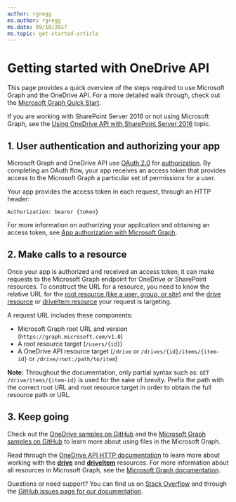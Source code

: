 ```yaml
---
author: rgregg
ms.author: rgregg
ms.date: 09/10/2017
ms.topic: get-started-article
---
```

# Getting started with OneDrive API

This page provides a quick overview of the steps required to use Microsoft Graph and the OneDrive API.
For a more detailed walk through, check out the [Microsoft Graph Quick Start](https://graph.microsoft.io/en-us/getting-started).

If you are working with SharePoint Server 2016 or not using Microsoft Graph, see the [Using OneDrive API with SharePoint Server 2016](getting-started-server.md) topic.

## 1. User authentication and authorizing your app

Microsoft Graph and OneDrive API use [OAuth 2.0](http://oauth.net/2/) for [authorization](auth/index.md).
By completing an OAuth flow, your app receives an access token that provides access to the Microsoft Graph a particular set of permissions for a user.

Your app provides the access token in each request, through an HTTP header:

`Authorization: bearer {token}`

For more information on authorizing your application and obtaining an access token, see [App authorization with Microsoft Graph](https://graph.microsoft.io/en-us/docs/authorization/auth_overview).

## 2. Make calls to a resource

Once your app is authorized and received an access token, it can make requests to the Microsoft Graph endpoint for OneDrive or SharePoint resources.
To construct the URL for a resource, you need to know the relative URL for the [root resource (like a user, group, or site)](../index.md#microsoft-graph-root-resources) and the [drive resource](../resources/drive.md) or [driveItem resource](../resources/driveitem.md) your request is targeting.

A request URL includes these components:

* Microsoft Graph root URL and version (`https://graph.microsoft.com/v1.0`)
* A root resource target (`/users/{id}`)
* A OneDrive API resource target (`/drive` or `/drives/{id}/items/{item-id}` or `/drive/root:/path/to/item`)

**Note:** Throughout the documentation, only partial syntax such as: `GET /drive/items/{item-id}` is used for the sake of brevity.
Prefix the path with the correct root URL and root resource target in order to obtain the full resource path or URL.

## 3. Keep going

Check out the [OneDrive samples on GitHub](https://github.com/onedrive) and the [Microsoft Graph samples on GitHub](https://github.com/microsoftgraph) to learn more about using files in the Microsoft Graph.

Read through the [OneDrive API HTTP documentation](../index.md) to learn more about working with the [**drive**](../resources/drive.md) and [**driveItem**](../resources/driveitem.md) resources.
For more information about all resources in Microsoft Graph, see the [Microsoft Graph documentation](https://graph.microsoft.com).

Questions or need support? You can find us on [Stack Overflow](http://stackoverflow.com/questions/tagged/onedrive) and through the [GitHub issues page for our documentation](https://github.com/onedrive/onedrive-api-docs/issues).

<!-- {
  "type": "#page.annotation",
  "description": "Quick walkthrough for using Microsoft Graph to access files in OneDrive or SharePoint",
  "keywords": "http,auth,onedrive,api,sharepoint",
  "section": "documentation",
  "tocPath": "Overview/Getting started",
  "tocIndex": -100
} -->

